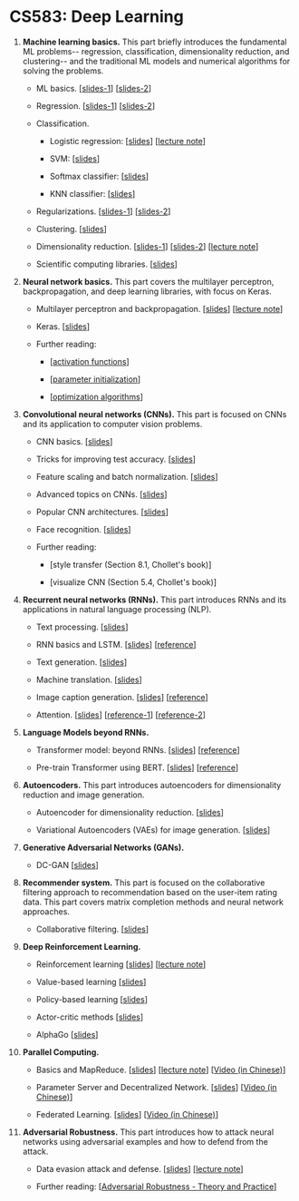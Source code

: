# CS583: Deep Learning


1. **Machine learning basics.**
This part briefly introduces the fundamental ML problems-- regression, classification, dimensionality reduction, and clustering-- and the traditional ML models and numerical algorithms for solving the problems.

    * ML basics. 
    [[slides-1](https://github.com/wangshusen/DeepLearning/blob/master/Slides/1_ML_Basics.pdf)]
    [[slides-2](https://github.com/wangshusen/DeepLearning/blob/master/Slides/1_Models.pdf)]

    
    * Regression. 
    [[slides-1](https://github.com/wangshusen/DeepLearning/blob/master/Slides/2_Regression_1.pdf)] 
    [[slides-2](https://github.com/wangshusen/DeepLearning/blob/master/Slides/2_Regression_2.pdf)]
    
    
    * Classification. 
    
        - Logistic regression: 
        [[slides](https://github.com/wangshusen/DeepLearning/blob/master/Slides/3_Classification_1.pdf)] 
        [[lecture note](https://github.com/wangshusen/DeepLearning/blob/master/LectureNotes/Logistic/paper/logistic.pdf)]
    
        - SVM: [[slides](https://github.com/wangshusen/DeepLearning/blob/master/Slides/3_Classification_2.pdf)] 
    
        - Softmax classifier: [[slides](https://github.com/wangshusen/DeepLearning/blob/master/Slides/3_Classification_3.pdf)] 
    
        - KNN classifier: [[slides](https://github.com/wangshusen/DeepLearning/blob/master/Slides/3_Classification_4.pdf)]
    
    * Regularizations. 
    [[slides-1](https://github.com/wangshusen/DeepLearning/blob/master/Slides/3_Optimization.pdf)]
    [[slides-2](https://github.com/wangshusen/DeepLearning/blob/master/Slides/3_Regularizations.pdf)]
    
    * Clustering. 
    [[slides](https://github.com/wangshusen/DeepLearning/blob/master/Slides/4_Clustering.pdf)] 
    
    * Dimensionality reduction. 
    [[slides-1](https://github.com/wangshusen/DeepLearning/blob/master/Slides/5_DR_1.pdf)] 
    [[slides-2](https://github.com/wangshusen/DeepLearning/blob/master/Slides/5_DR_2.pdf)] 
    [[lecture note](https://github.com/wangshusen/DeepLearning/blob/master/LectureNotes/SVD/svd.pdf)]
    
    * Scientific computing libraries.
    [[slides](https://github.com/wangshusen/DeepLearning/blob/master/Slides/5_DR_3.pdf)]
    
    
2. **Neural network basics.**
This part covers the multilayer perceptron, backpropagation, and deep learning libraries, with focus on Keras.

    * Multilayer perceptron and backpropagation. 
    [[slides](https://github.com/wangshusen/DeepLearning/blob/master/Slides/6_NeuralNet_1.pdf)]
    [[lecture note](https://github.com/wangshusen/DeepLearning/blob/master/LectureNotes/BP/bp.pdf)]
    
    * Keras. 
    [[slides](https://github.com/wangshusen/DeepLearning/blob/master/Slides/6_NeuralNet_2.pdf)]
    
    * Further reading:
    
        - [[activation functions](https://adl1995.github.io/an-overview-of-activation-functions-used-in-neural-networks.html)]
        
        - [[parameter initialization](https://towardsdatascience.com/weight-initialization-in-neural-networks-a-journey-from-the-basics-to-kaiming-954fb9b47c79)]
    
        - [[optimization algorithms](http://ruder.io/optimizing-gradient-descent/)]
    
    
3. **Convolutional neural networks (CNNs).**
This part is focused on CNNs and its application to computer vision problems.

    * CNN basics.
    [[slides](https://github.com/wangshusen/DeepLearning/blob/master/Slides/7_CNN_1.pdf)]
    
    * Tricks for improving test accuracy.
    [[slides](https://github.com/wangshusen/DeepLearning/blob/master/Slides/7_CNN_2.pdf)]
    
    * Feature scaling and batch normalization.
    [[slides](https://github.com/wangshusen/DeepLearning/blob/master/Slides/7_CNN_3.pdf)]
    
    * Advanced topics on CNNs. 
    [[slides](https://github.com/wangshusen/DeepLearning/blob/master/Slides/7_CNN_4.pdf)]
    
    * Popular CNN architectures.
    [[slides](https://github.com/wangshusen/DeepLearning/blob/master/Slides/7_CNN_5.pdf)]
    
    * Face recognition.
    [[slides](https://github.com/wangshusen/DeepLearning/blob/master/Slides/7_CNN_6.pdf)]
    
    * Further reading: 
    
        - [style transfer (Section 8.1, Chollet's book)]
        
        - [visualize CNN (Section 5.4, Chollet's book)]



4. **Recurrent neural networks (RNNs).**
This part introduces RNNs and its applications in natural language processing (NLP).

    * Text processing.
    [[slides](https://github.com/wangshusen/DeepLearning/blob/master/Slides/9_RNN_1.pdf)] 
       
    * RNN basics and LSTM.
    [[slides](https://github.com/wangshusen/DeepLearning/blob/master/Slides/9_RNN_2.pdf)]
    [[reference](http://colah.github.io/posts/2015-08-Understanding-LSTMs/)]
   
    * Text generation.
    [[slides](https://github.com/wangshusen/DeepLearning/blob/master/Slides/9_RNN_3.pdf)]
    
    * Machine translation. 
    [[slides](https://github.com/wangshusen/DeepLearning/blob/master/Slides/9_RNN_4.pdf)]
    
    * Image caption generation. 
    [[slides](https://github.com/wangshusen/DeepLearning/blob/master/Slides/9_RNN_5.pdf)]
    [[reference](https://machinelearningmastery.com/develop-a-deep-learning-caption-generation-model-in-python/)]
    
    * Attention. 
    [[slides](https://github.com/wangshusen/DeepLearning/blob/master/Slides/9_RNN_6.pdf)]
    [[reference-1](https://distill.pub/2016/augmented-rnns/)]
    [[reference-2](https://lilianweng.github.io/lil-log/2018/06/24/attention-attention.html)]
    
    
5. **Language Models beyond RNNs.**

    * Transformer model: beyond RNNs. 
    [[slides](https://github.com/wangshusen/DeepLearning/blob/master/Slides/9_RNN_7.pdf)]
    [[reference](https://arxiv.org/pdf/1706.03762.pdf)]
    
    * Pre-train Transformer using BERT. [[slides](https://github.com/wangshusen/DeepLearning/blob/master/Slides/9_RNN_8.pdf)]
    [[reference](https://arxiv.org/pdf/1810.04805.pdf)]


6. **Autoencoders.**
This part introduces autoencoders for dimensionality reduction and image generation.

    * Autoencoder for dimensionality reduction.
    [[slides](https://github.com/wangshusen/DeepLearning/blob/master/Slides/8_AE_1.pdf)]
    
    * Variational Autoencoders (VAEs) for image generation. 
    [[slides](https://github.com/wangshusen/DeepLearning/blob/master/Slides/8_AE_2.pdf)]

    
7. **Generative Adversarial Networks (GANs).** 

    * DC-GAN [[slides](https://github.com/wangshusen/DeepLearning/blob/master/Slides/12_GAN.pdf)]



8. **Recommender system.** 
This part is focused on the collaborative filtering approach to recommendation based on the user-item rating data.
This part covers matrix completion methods and neural network approaches. 

    * Collaborative filtering. 
    [[slides](https://github.com/wangshusen/DeepLearning/blob/master/Slides/10_Recommender.pdf)]

    
9. **Deep Reinforcement Learning.** 

    * Reinforcement learning [[slides](https://github.com/wangshusen/DeepLearning/blob/master/Slides/13_RL_1.pdf)] [[lecture note](https://github.com/wangshusen/DeepLearning/blob/master/LectureNotes/DRL/DRL.pdf)]

    * Value-based learning [[slides](https://github.com/wangshusen/DeepLearning/blob/master/Slides/13_RL_2.pdf)]

    * Policy-based learning [[slides](https://github.com/wangshusen/DeepLearning/blob/master/Slides/13_RL_3.pdf)]

    * Actor-critic methods [[slides](https://github.com/wangshusen/DeepLearning/blob/master/Slides/13_RL_4.pdf)]

    * AlphaGo [[slides](https://github.com/wangshusen/DeepLearning/blob/master/Slides/13_RL_5.pdf)]


10. **Parallel Computing.** 

	* Basics and MapReduce. [[slides](https://github.com/wangshusen/DeepLearning/blob/master/Slides/14_Parallel_1.pdf)] [[lecture note](https://github.com/wangshusen/DeepLearning/blob/master/LectureNotes/Parallel/Parallel.pdf)] [[Video (in Chinese)](https://youtu.be/gVcnOe6_c6Q)]
	
	* Parameter Server and Decentralized Network. [[slides](https://github.com/wangshusen/DeepLearning/blob/master/Slides/14_Parallel_2.pdf)] [[Video (in Chinese)](https://youtu.be/Aga2Lxp3G7M)]
	
	* Federated Learning. [[slides](https://github.com/wangshusen/DeepLearning/blob/master/Slides/14_Parallel_3.pdf)] [[Video (in Chinese)](https://youtu.be/STxtRucv_zo)]


11. **Adversarial Robustness.**
This part introduces how to attack neural networks using adversarial examples and how to defend from the attack.

	* Data evasion attack and defense.
    [[slides](https://github.com/wangshusen/DeepLearning/blob/master/Slides/11_Adversarial.pdf)]
    [[lecture note](https://github.com/wangshusen/DeepLearning/blob/master/LectureNotes/Adversarial/DataAttacks.pdf)]
        
    * Further reading:
    [[Adversarial Robustness - Theory and Practice](https://adversarial-ml-tutorial.org/)]
    



